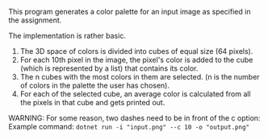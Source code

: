 This program generates a color palette for an input image as specified in the assignment.

The implementation is rather basic. 
1) The 3D space of colors is divided into cubes of equal size (64 pixels).
2) For each 10th pixel in the image, the pixel's color is added to the cube (which is represented by a list) that contains its color.
3) The n cubes with the most colors in them are selected. (n is the number of colors in the palette the user has chosen).
4) For each of the selected cube, an average color is calculated from all the pixels in that cube and gets printed out.

WARNING: For some reason, two dashes need to be in front of the c option:
Example command: `dotnet run -i "input.png" --c 10 -o "output.png"`
